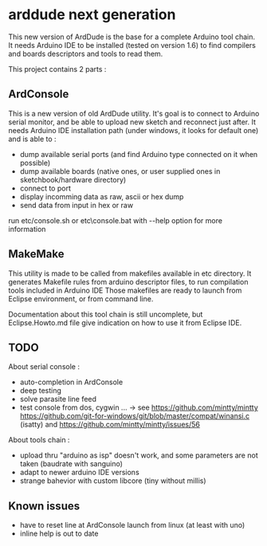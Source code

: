 arddude next generation
=======

This new version of ArdDude is the base for a complete Arduino tool chain.
It needs Arduino IDE to be installed (tested on version 1.6) to find compilers and boards descriptors and tools to read them.

This project contains 2 parts :

ArdConsole
-----

This is a new version of old ArdDude utility.
It's goal is to connect to Arduino serial monitor, and be able to upload new sketch and reconnect just after.
It needs Arduino IDE installation path (under windows, it looks for default one) and is able to :
* dump available serial ports (and find Arduino type connected on it when possible)
* dump available boards (native ones, or user supplied ones in sketchbook/hardware directory)
* connect to port
* display incomming data as raw, ascii or hex dump
* send data from input in hex or raw

run etc/console.sh or etc\console.bat with --help option for more information


MakeMake
-----

This utility is made to be called from makefiles available in etc directory.
It generates Makefile rules from arduino descriptor files, to run compilation tools included in Arduino IDE
Those makefiles are ready to launch from Eclipse environment, or from command line.

Documentation about this tool chain is still uncomplete, but Eclipse.Howto.md file give indication on how to use it from Eclipse IDE.

TODO
----
About serial console :

* auto-completion in ArdConsole
* deep testing
* solve parasite line feed
* test console from dos, cygwin ... -> see https://github.com/mintty/mintty https://github.com/git-for-windows/git/blob/master/compat/winansi.c (isatty) and https://github.com/mintty/mintty/issues/56

About tools chain :

* upload thru "arduino as isp" doesn't work, and some parameters are not taken
  (baudrate with sanguino)
* adapt to newer arduino IDE versions
* strange bahevior with custom libcore (tiny without millis) 
 
Known issues
----
* have to reset line at ArdConsole launch from linux (at least with uno)
* inline help is out to date